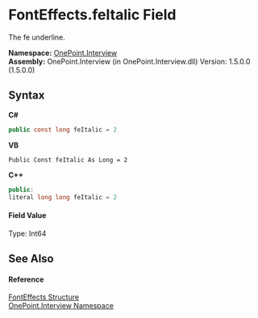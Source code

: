 # FontEffects.feItalic Field
 

The fe underline.

**Namespace:**&nbsp;<a href="N_OnePoint_Interview">OnePoint.Interview</a><br />**Assembly:**&nbsp;OnePoint.Interview (in OnePoint.Interview.dll) Version: 1.5.0.0 (1.5.0.0)

## Syntax

**C#**<br />
``` C#
public const long feItalic = 2
```

**VB**<br />
``` VB
Public Const feItalic As Long = 2
```

**C++**<br />
``` C++
public:
literal long long feItalic = 2
```


#### Field Value
Type: Int64

## See Also


#### Reference
<a href="T_OnePoint_Interview_FontEffects">FontEffects Structure</a><br /><a href="N_OnePoint_Interview">OnePoint.Interview Namespace</a><br />